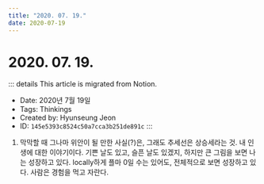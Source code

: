 ```yaml
---
title: "2020. 07. 19."
date: 2020-07-19
---
```


# 2020. 07. 19.

::: details This article is migrated from Notion.

- Date: 2020년 7월 19일
- Tags: Thinkings
- Created by: Hyunseung Jeon
- ID: `145e5393c8524c50a7cca3b251de891c`
  :::

1. 막막할 때 그나마 위안이 될 만한 사실(?)은, 그래도 추세선은 상승세라는 것. 내 인생에 대한 이야기이다. 기쁜 날도 있고, 슬픈 날도 있겠지, 하지만 큰 그림을 보면 나는 성장하고 있다. locally하게 플마 0일 수는 있어도, 전체적으로 보면 성장하고 있다. 사람은 경험을 먹고 자란다.
